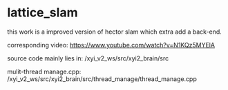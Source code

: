 # lattice_slam
this work is a improved version of hector slam which extra add a back-end.

corresponding video: 		https://www.youtube.com/watch?v=N1KQz5MYElA

source code mainly lies in: 	/xyi_v2_ws/src/xyi2_brain/src

mulit-thread manage.cpp:      /xyi_v2_ws/src/xyi2_brain/src/thread_manage/thread_manage.cpp

